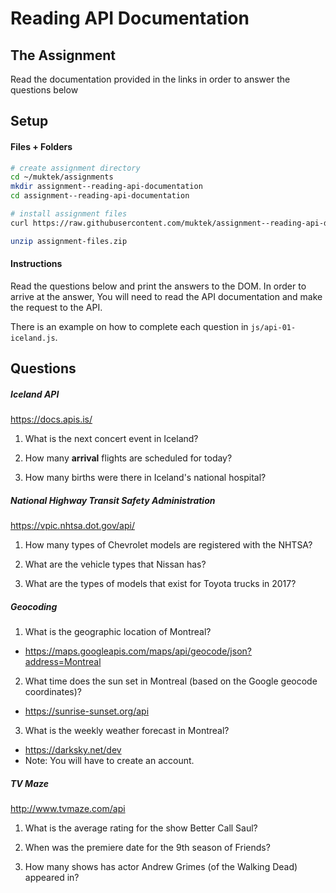 # Reading API Documentation

## The Assignment

Read the documentation provided in the links in order to answer the questions below

## Setup

#### Files + Folders
```sh
# create assignment directory
cd ~/muktek/assignments
mkdir assignment--reading-api-documentation
cd assignment--reading-api-documentation

# install assignment files
curl https://raw.githubusercontent.com/muktek/assignment--reading-api-documentation/master/assignment-files.zip > assignment-files.zip

unzip assignment-files.zip
```

#### Instructions
Read the questions below and print the answers to the DOM. In order to arrive at the answer, You will need to read the API documentation and make the request to the API.

There is an example on how to complete each question in `js/api-01-iceland.js`.


## Questions

##### Iceland API
https://docs.apis.is/

1.  What is the next concert event in Iceland?

2.  How many **arrival** flights are scheduled for today?

3.  How many births were there in Iceland's national hospital?


##### National Highway Transit Safety Administration
https://vpic.nhtsa.dot.gov/api/

1. How many types of Chevrolet models are registered with the NHTSA?

2. What are the vehicle types that Nissan has?

3. What are the types of models that exist for Toyota trucks in 2017?


##### Geocoding
1. What is the geographic location of Montreal?
  - https://maps.googleapis.com/maps/api/geocode/json?address=Montreal

2. What time does the sun set in Montreal (based on the Google geocode coordinates)?
  - https://sunrise-sunset.org/api

3. What is the weekly weather forecast in Montreal?
  - https://darksky.net/dev
  - Note: You will have to create an account.


##### TV Maze
http://www.tvmaze.com/api

1. What is the average rating for the show Better Call Saul?

2. When was the premiere date for the 9th season of Friends?

3. How many shows has actor Andrew Grimes (of the Walking Dead) appeared in?
